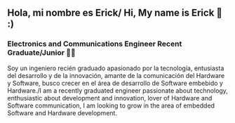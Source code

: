 ## Hola, mi nombre es Erick/ Hi, My name is Erick 👋 :)
### Electronics and Communications Engineer Recent Graduate/Junior 👨‍💻

Soy un ingeniero recién graduado apasionado por la tecnología, entusiasta del desarrollo y de la innovación, amante de la comunicación del Hardware y Software, busco crecer en el área de desarrollo de Software embebido y Hardware./I am a recently graduated engineer passionate about technology, enthusiastic about development and innovation, lover of Hardware and Software communication, I am looking to grow in the area of embedded Software and Hardware development. 
